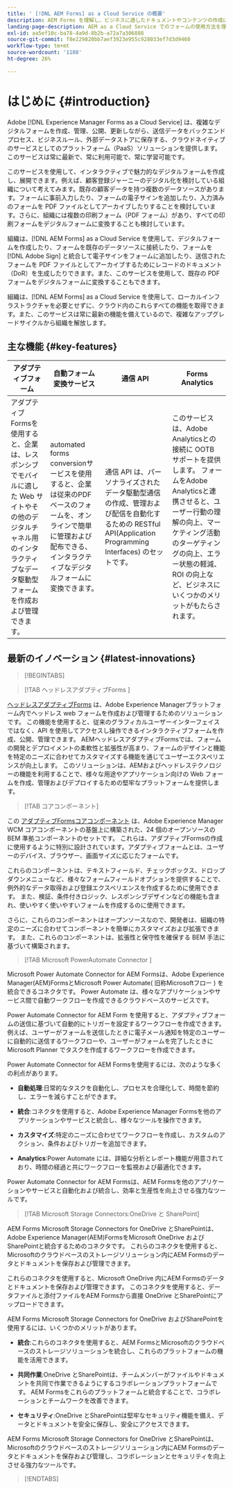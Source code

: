 ```yaml
---
title: ' [!DNL AEM Forms] as a Cloud Service の概要'
description: AEM Forms を理解し、ビジネスに適したドキュメントやコンテンツの作成にどのように役立つのかを学びます。サービスとしてのプラットフォーム（PaaS）、エンタープライズクラスのデジタルフォームとビジネスプロセスを管理する方法、現在のデータソースに Forms を接続する方法について学びます。
landing-page-description: AEM as a Cloud Service でのフォームの使用方法を理解します。
exl-id: aa5ef10c-ba78-4a9d-8b2b-a72a7a306888
source-git-commit: f8e229820bb7aef3923e955c928033ef7d3d9460
workflow-type: tm+mt
source-wordcount: '1108'
ht-degree: 26%

---
```


# はじめに {#introduction}

Adobe [!DNL Experience Manager Forms as a Cloud Service] は、複雑なデジタルフォームを作成、管理、公開、更新しながら、送信データをバックエンドプロセス、ビジネスルール、外部データストアに保存する、クラウドネイティブのサービスとしてのプラットフォーム（PaaS）ソリューションを提供します。このサービスは常に最新で、常に利用可能で、常に学習可能です。

このサービスを使用して、インタラクティブで魅力的なデジタルフォームを作成し、展開できます。例えば、顧客登録ジャーニーのデジタル化を検討している組織について考えてみます。既存の顧客データを持つ複数のデータソースがあります。フォームに事前入力したり、フォームの電子サインを追加したり、入力済みのフォームを PDF ファイルとしてアーカイブしたりすることを検討しています。さらに、組織には複数の印刷フォーム（PDF フォーム）があり、すべての印刷フォームをデジタルフォームに変換することも検討しています。

組織は、[!DNL AEM Forms] as a Cloud Service を使用して、デジタルフォームを作成したり、フォームを既存のデータソースに接続したり、フォームを [!DNL Adobe Sign] と統合して電子サインをフォームに追加したり、送信されたフォームを PDF ファイルとしてアーカイブするためにレコードのドキュメント（DoR）を生成したりできます。また、このサービスを使用して、既存の PDF フォームをデジタルフォームに変換することもできます。

組織は、[!DNL AEM Forms] as a Cloud Service を使用して、ローカルインフラストラクチャを必要とせずに、クラウド内のこれらすべての機能を取得できます。また、このサービスは常に最新の機能を備えているので、複雑なアップグレードサイクルから組織を解放します。

## 主な機能 {#key-features}

<!-- 
>[!BEGINTABS]

>[!TAB Adaptive Forms]

Adaptive Forms allows businesses to create and manage interactive, data-driven forms for their websites and other digital channels responsive, mobile-friendly forms without. </br> </br> Adaptive Forms in AEM also include a drag-and-drop form builder, which enables non-technical users to easily create and customize forms using pre-built form components such as text boxes, dropdown menus, and date pickers. This enables faster form creation and eliminates the need for extensive coding and development. </br> </br> In addition, AEM Adaptive Forms offer several other features, including: <ul><li>Advanced workflows for routing, approval, and submission of form data Real-time validation and error checking to ensure data accuracy </li><li>Integration with third-party data sources and APIs for pre-filling form fields or validating data </li><li>Advanced analytics and reporting capabilities to track form usage, conversion rates, and other key metrics </li><li>Integration with Adobe Sign and DocuSign for e-signatures </li>

>[!TAB Automated Forms Conversion Service]

Automated Forms Conversion Service allows businesses to convert legacy PDF-based forms into interactive, digital forms that can be easily managed and distributed online. The service helps: <ul><li>Save manual effort required to convert print forms to adaptive forms.</li><li>Applies patterns and appropriate validations during conversion</li><li>Generate Document of Record during conversion </li><li>Group commonly occurring fields into reusable form fragments </li> <li>Enables Adobe Analytics during conversion</li>

>[!TAB Communications API (Document Services)]

Communications APIs are a set of RESTful APIs (Application Programming Interfaces) that enable businesses to automate the creation, management, and delivery of personalized, data-driven communications. </br> </br> These APIs also enable businesses to integrate their communications workflows with third-party systems and data sources, allowing them to create highly targeted and personalized messages that are triggered by specific events or user behaviors. Some key features of AEM Forms Communications APIs include:<ul><li> Dynamic content delivery: The APIs allow businesses to create and deliver dynamic content that is tailored to individual users based on their preferences, behaviors, and past interactions with the business.</li> <li>Personalized messaging: The APIs enable businesses to personalize their communications by including user-specific data such as names, addresses, and purchase history.</li><li>Integration with back-end systems: The APIs can be integrated with a wide range of back-end systems, including CRMs, databases, and marketing automation platforms.</li><li> Generate Pixel Perfect PDF documents: The APIs generate pixel-perfect PDF documents that are customized with user-specific data and content. This feature enables businesses to create highly professional and polished documents, such as invoices, contracts, and statements, that are delivered to users in PDF format.

>[!TAB Advanced Analytics]

The service provides OOTB support to connect with Adobe Analytics. Connecting forms with Adobe Analytics provides several benefits for businesses, including: <ul><li> Improved understanding of user behavior: By connecting forms with Adobe Analytics, businesses can gain a deeper understanding of how users are interacting with their forms. This includes insights into user engagement, conversion rates, drop-off points, and other key metrics that can help businesses identify areas for improvement and optimize their forms for better user experiences. </li><li>Better targeting of marketing efforts: By analyzing user behavior on forms, businesses can gain valuable insights into user preferences and interests. This information can be used to better target marketing efforts and create more effective campaigns that drive engagement and conversions. </li><li> Reduced error rate: By integrating forms with Adobe Analytics, you can find insights about field with most errors and improve data quality, leading to better decision-making and more accurate insights. </li><li> Improved ROI: By optimizing forms based on insights gained from Adobe Analytics, businesses can improve conversion rates and drive more revenue from their digital channels. This can lead to a higher return on investment (ROI) for marketing and digital initiatives, helping businesses to achieve their goals and drive growth.</li>


>[!ENDTABS] -->

| アダプティブフォーム | 自動フォーム変換サービス | 通信 API | Forms Analytics |
|---|---|---|---|
| アダプティブFormsを使用すると、企業は、レスポンシブでモバイルに適した Web サイトやその他のデジタルチャネル用のインタラクティブなデータ駆動型フォームを作成および管理できます。 | automated forms conversionサービスを使用すると、企業は従来のPDFベースのフォームを、オンラインで簡単に管理および配布できる、インタラクティブなデジタルフォームに変換できます。 | 通信 API は、パーソナライズされたデータ駆動型通信の作成、管理および配信を自動化するための RESTful API(Application Programming Interfaces) のセットです。 | このサービスは、Adobe Analyticsとの接続に OOTB サポートを提供します。 フォームをAdobe Analyticsと連携させると、ユーザー行動の理解の向上、マーケティング活動のターゲティングの向上、エラー状態の軽減、ROI の向上など、ビジネスにいくつかのメリットがもたらされます。 |

<!--
| | |
|---|---|
| Adaptive Forms | Adaptive Forms allows businesses to create and manage interactive, data-driven forms for their websites and other digital channels responsive, mobile-friendly forms without. </br> </br> Adaptive Forms in AEM also include a drag-and-drop form builder, which enables non-technical users to easily create and customize forms using pre-built form components such as text boxes, dropdown menus, and date pickers. This enables faster form creation and eliminates the need for extensive coding and development. </br> </br> In addition, AEM Adaptive Forms offer several other features, including: <ul><li>Advanced workflows for routing, approval, and submission of form data Real-time validation and error checking to ensure data accuracy </li><li>Integration with third-party data sources and APIs for pre-filling form fields or validating data </li><li>Advanced analytics and reporting capabilities to track form usage, conversion rates, and other key metrics </li><li>Integration with Adobe Sign and DocuSign for e-signatures </li>|
| Automated Forms Conversion Service | Automated Forms Conversion Service allows businesses to convert legacy PDF-based forms into interactive, digital forms that can be easily managed and distributed online. The service helps: <ul><li>Save manual effort required to convert print forms to adaptive forms.</li><li>Applies patterns and appropriate validations during conversion</li><li>Generate Document of Record during conversion </li><li>Group commonly occurring fields into reusable form fragments </li> <li>Enables Adobe Analytics during conversion</li>|
| Communications API (Document Services) | Communications APIs are a set of RESTful APIs (Application Programming Interfaces) that enable businesses to automate the creation, management, and delivery of personalized, data-driven communications. </br> </br> These APIs also enable businesses to integrate their communications workflows with third-party systems and data sources, allowing them to create highly targeted and personalized messages that are triggered by specific events or user behaviors. Some key features of AEM Forms Communications APIs include:<ul><li> Dynamic content delivery: The APIs allow businesses to create and deliver dynamic content that is tailored to individual users based on their preferences, behaviors, and past interactions with the business.</li> <li>Personalized messaging: The APIs enable businesses to personalize their communications by including user-specific data such as names, addresses, and purchase history.</li><li>Integration with back-end systems: The APIs can be integrated with a wide range of back-end systems, including CRMs, databases, and marketing automation platforms.</li><li> Generate Pixel Perfect PDF documents: The APIs generate pixel-perfect PDF documents that are customized with user-specific data and content. This feature enables businesses to create highly professional and polished documents, such as invoices, contracts, and statements, that are delivered to users in PDF format.|
|Advanced Analytics| The service provides OOTB support to connect with Adobe Analytics. Connecting forms with Adobe Analytics provides several benefits for businesses, including: <ul><li> Improved understanding of user behavior: By connecting forms with Adobe Analytics, businesses can gain a deeper understanding of how users are interacting with their forms. This includes insights into user engagement, conversion rates, drop-off points, and other key metrics that can help businesses identify areas for improvement and optimize their forms for better user experiences. </li><li>Better targeting of marketing efforts: By analyzing user behavior on forms, businesses can gain valuable insights into user preferences and interests. This information can be used to better target marketing efforts and create more effective campaigns that drive engagement and conversions. </li><li> Reduced error rate: By integrating forms with Adobe Analytics, you can find insights about field with most errors and improve data quality, leading to better decision-making and more accurate insights. </li><li> Improved ROI: By optimizing forms based on insights gained from Adobe Analytics, businesses can improve conversion rates and drive more revenue from their digital channels. This can lead to a higher return on investment (ROI) for marketing and digital initiatives, helping businesses to achieve their goals and drive growth.</li>|

-->

## 最新のイノベーション {#latest-innovations}

>[!BEGINTABS]

>[!TAB ヘッドレスアダプティブForms &#x200B;]

[ヘッドレスアダプティブForms](https://experienceleague.corp.adobe.com/docs/experience-manager-headless-adaptive-forms/using/overview.html) は、Adobe Experience Managerプラットフォーム内でヘッドレス web フォームを作成および管理するためのソリューションです。 この機能を使用すると、従来のグラフィカルユーザーインターフェイスではなく、API を使用してアクセスし操作できるインタラクティブフォームを作成、公開、管理できます。 AEMヘッドレスアダプティブFormsでは、フォームの開発とデプロイメントの柔軟性と拡張性が高まり、フォームのデザインと機能を特定のニーズに合わせてカスタマイズする機能を通じてユーザーエクスペリエンスが向上します。 このソリューションは、AEMおよびヘッドレステクノロジーの機能を利用することで、様々な用途やアプリケーション向けの Web フォームを作成、管理およびデプロイするための堅牢なプラットフォームを提供します。


>[!TAB コアコンポーネント]

この [アダプティブFormsコアコンポーネント](https://experienceleague.adobe.com/docs/experience-manager-core-components/using/adaptive-forms/introduction.html#features) は、Adobe Experience Manager WCM コアコンポーネントの基盤上に構築された、24 個のオープンソースの BEM 準拠コンポーネントのセットです。 これらは、アダプティブFormsの作成に使用するように特別に設計されています。アダプティブフォームとは、ユーザーのデバイス、ブラウザー、画面サイズに応じたフォームです。

これらのコンポーネントは、テキストフィールド、チェックボックス、ドロップダウンメニューなど、様々なフォームフィールドオプションを提供することで、例外的なデータ取得および登録エクスペリエンスを作成するために使用できます。 また、検証、条件付きロジック、レスポンシブデザインなどの機能も含まれ、使いやすく使いやすいフォームを作成するのに使用できます。

さらに、これらのコンポーネントはオープンソースなので、開発者は、組織の特定のニーズに合わせてコンポーネントを簡単にカスタマイズおよび拡張できます。 また、これらのコンポーネントは、拡張性と保守性を確保する BEM 手法に基づいて構築されます。


>[!TAB Microsoft PowerAutomate Connector &#x200B;]

Microsoft Power Automate Connector for AEM Formsは、Adobe Experience Manager(AEM)FormsとMicrosoft Power Automate( 旧称Microsoftフロー ) を統合できるコネクタです。 Power Automate は、様々なアプリケーションやサービス間で自動ワークフローを作成できるクラウドベースのサービスです。

Power Automate Connector for AEM Form を使用すると、アダプティブフォームの送信に基づいて自動的にトリガーを設定するワークフローを作成できます。 例えば、ユーザーがフォームを送信したときに電子メール通知を特定のユーザーに自動的に送信するワークフローや、ユーザーがフォームを完了したときにMicrosoft Planner でタスクを作成するワークフローを作成できます。

Power Automate Connector for AEM Formsを使用するには、次のような多くの利点があります。

* **自動処理**:日常的なタスクを自動化し、プロセスを合理化して、時間を節約し、エラーを減らすことができます。

* **統合**:コネクタを使用すると、Adobe Experience Manager Formsを他のアプリケーションやサービスと統合し、様々なツールを操作できます。

* **カスタマイズ**:特定のニーズに合わせてワークフローを作成し、カスタムのアクション、条件およびトリガーを追加できます。

* **Analytics**:Power Automate には、詳細な分析とレポート機能が用意されており、時間の経過と共にワークフローを監視および最適化できます。

Power Automate Connector for AEM Formsは、AEM Formsを他のアプリケーションやサービスと自動化および統合し、効率と生産性を向上させる強力なツールです。

>[!TAB Microsoft Storage Connectors:OneDrive と SharePoint]

AEM Forms Microsoft Storage Connectors for OneDrive とSharePointは、Adobe Experience Manager(AEM)FormsをMicrosoft OneDrive およびSharePointと統合するためのコネクタです。 これらのコネクタを使用すると、Microsoftのクラウドベースのストレージソリューション内にAEM Formsのデータとドキュメントを保存および管理できます。

これらのコネクタを使用すると、Microsoft OneDrive 内にAEM Formsのデータとドキュメントを保存および管理できます。 このコネクタを使用すると、データファイルと添付ファイルをAEM Formsから直接 OneDrive とSharePointにアップロードできます。

AEM Forms Microsoft Storage Connectors for OneDrive およびSharePointを使用するには、いくつかのメリットがあります。

* **統合**:これらのコネクタを使用すると、AEM FormsとMicrosoftのクラウドベースのストレージソリューションを統合し、これらのプラットフォームの機能を活用できます。

* **共同作業**:OneDrive とSharePointは、チームメンバーがファイルやドキュメントを共同で作業できるようにするコラボレーションプラットフォームです。 AEM Formsをこれらのプラットフォームと統合することで、コラボレーションとチームワークを改善できます。

* **セキュリティ**:OneDrive とSharePointは堅牢なセキュリティ機能を備え、データとドキュメントを安全に保存し、安全にアクセスできます。

AEM Forms Microsoft Storage Connectors for OneDrive とSharePointは、Microsoftのクラウドベースのストレージソリューション内にAEM Formsのデータとドキュメントを保存および管理し、コラボレーションとセキュリティを向上させる強力なツールです。

>[!ENDTABS]

<!--

| | |
|---|---|
| Adaptive Forms | Adaptive Forms allows businesses to create and manage interactive, data-driven forms for their websites and other digital channels responsive, mobile-friendly forms without. </br> </br> Adaptive Forms in AEM also include a drag-and-drop form builder, which enables non-technical users to easily create and customize forms using pre-built form components such as text boxes, dropdown menus, and date pickers. This enables faster form creation and eliminates the need for extensive coding and development. </br> </br> In addition, AEM Adaptive Forms offer several other features, including: <ul><li>Advanced workflows for routing, approval, and submission of form data Real-time validation and error checking to ensure data accuracy </li><li>Integration with third-party data sources and APIs for pre-filling form fields or validating data </li><li>Advanced analytics and reporting capabilities to track form usage, conversion rates, and other key metrics </li><li>Integration with Adobe Sign and DocuSign for e-signatures </li>|
| Automated Forms Conversion Service | Automated Forms Conversion Service allows businesses to convert legacy PDF-based forms into interactive, digital forms that can be easily managed and distributed online. The service helps: <ul><li>Save manual effort required to convert print forms to adaptive forms.</li><li>Applies patterns and appropriate validations during conversion</li><li>Generate Document of Record during conversion </li><li>Group commonly occurring fields into reusable form fragments </li> <li>Enables Adobe Analytics during conversion</li>|
| Communications API (Document Services) | Communications APIs are a set of RESTful APIs (Application Programming Interfaces) that enable businesses to automate the creation, management, and delivery of personalized, data-driven communications. </br> </br> These APIs also enable businesses to integrate their communications workflows with third-party systems and data sources, allowing them to create highly targeted and personalized messages that are triggered by specific events or user behaviors. Some key features of AEM Forms Communications APIs include:<ul><li> Dynamic content delivery: The APIs allow businesses to create and deliver dynamic content that is tailored to individual users based on their preferences, behaviors, and past interactions with the business.</li> <li>Personalized messaging: The APIs enable businesses to personalize their communications by including user-specific data such as names, addresses, and purchase history.</li><li>Integration with back-end systems: The APIs can be integrated with a wide range of back-end systems, including CRMs, databases, and marketing automation platforms.</li><li> Generate Pixel Perfect PDF documents: The APIs generate pixel-perfect PDF documents that are customized with user-specific data and content. This feature enables businesses to create highly professional and polished documents, such as invoices, contracts, and statements, that are delivered to users in PDF format.|
|Advanced Analytics| The service provides OOTB support to connect with Adobe Analytics. Connecting forms with Adobe Analytics provides several benefits for businesses, including: <ul><li> Improved understanding of user behavior: By connecting forms with Adobe Analytics, businesses can gain a deeper understanding of how users are interacting with their forms. This includes insights into user engagement, conversion rates, drop-off points, and other key metrics that can help businesses identify areas for improvement and optimize their forms for better user experiences. </li><li>Better targeting of marketing efforts: By analyzing user behavior on forms, businesses can gain valuable insights into user preferences and interests. This information can be used to better target marketing efforts and create more effective campaigns that drive engagement and conversions. </li><li> Reduced error rate: By integrating forms with Adobe Analytics, you can find insights about field with most errors and improve data quality, leading to better decision-making and more accurate insights. </li><li> Improved ROI: By optimizing forms based on insights gained from Adobe Analytics, businesses can improve conversion rates and drive more revenue from their digital channels. This can lead to a higher return on investment (ROI) for marketing and digital initiatives, helping businesses to achieve their goals and drive growth.</li>|

Adaptive Forms enable organizations to quickly design and deploy responsive, mobile-friendly forms without the need for extensive coding or development. With Adaptive Forms, businesses can create complex, multi-step forms with conditional logic, validations, and integrations with back-end systems such as CRMs and databases.

Adaptive Forms in AEM also include a drag-and-drop form builder, which enables non-technical users to easily create and customize forms using pre-built form components such as text boxes, dropdown menus, and date pickers. This enables faster form creation and eliminates the need for extensive coding and development.

In addition, AEM Adaptive Forms offer several other features, including:

Advanced workflows for routing, approval, and submission of form data
Real-time validation and error checking to ensure data accuracy
Integration with third-party data sources and APIs for pre-filling form fields or validating data
Advanced analytics and reporting capabilities to track form usage, conversion rates, and other key metrics
Overall, AEM Adaptive Forms provide businesses with a powerful tool for creating and managing complex, interactive forms that can be easily integrated into their digital experiences. |




| Feature/Capability | [!DNL AEM Forms] as a Cloud Service | AEM 6.5 Forms  | 
|---|---|---|
| Cloud-native architecture | &#x2611;  | &#x2612; |
| Auto-scaling based on load | &#x2611;  | &#x2612; |
| Zero downtime for upgrades | &#x2611;  | &#x2612; |
| Feature roll-out frequency | Agile*  | Quarterly |
| CDN (content delivery network) included | &#x2611;  | &#x2612; | 
| Topologies optimized for maximum resilience and efficiency| &#x2611;  | &#x2612; | 
| Cloud-native development environment | &#x2611;  | &#x2612; | 
| Self-Service via Cloud Manager | &#x2611;  | &#x2612; | 
| Automated upgrades with Continuous Integration and Continuous Delivery (CI/CD) | &#x2611;  | &#x2612; | 
| Adaptive Forms | &#x2611; | &#x2611; | 
| Data Integration with multiple data sources| &#x2611; | &#x2611; | 
| Communications APIs (Document Services) | &#x2611;* | &#x2611; | 
| Automated Forms Conversion Service | &#x2611; | &#x2611; | 
| Integration with [!DNL Micosoft Power Automate] | &#x2611; | &#x2612; | 
| Integration with [!DNL Adobe Sign] | &#x2611; | &#x2611; | 
| Integration with [!DNL AEM Sites] | &#x2611; | &#x2611; | 
| Integration with [!DNL Adobe Launch] | &#x2611; | &#x2611; | 
| Integration with [!DNL Adobe Analytics] | &#x2611; | &#x2611; | 
| Easy connectivity with Microsoft Dynamics and Salesforce | &#x2611; | &#x2612; |
| Custom submit action for with [!DNL DocuSign] | &#x2611; | &#x2612; | 
| Microsoft Azure data store connector | &#x2611; | &#x2612; |
| Hardened Rule editor | &#x2611; | &#x2612; | 
| Forms Portal | &#x2611; | &#x2611; | 
| AEM Workflows | &#x2611; | &#x2611; | 
| Document of Record | &#x2611; | &#x2611; | 
| Adaptive Forms Wizard | &#x2611; | &#x2612; | 
| Custom XCI for Document of Record| &#x2611; | &#x2612; |
| Invisible Captcha | &#x2611; | &#x2611; |
| Reusable Form Data Model configurations | &#x2611; | &#x2611; |
| Acroform-based Document of Record | &#x2611; | &#x2611; | 
| Government ID based identity authentication for Adobe Sign enabled Adaptive Forms | &#x2611; | &#x2611; | 
| Document Security | &#x2612; | &#x2611; |


* [Notable changes in comparison to AEM 6.5 Forms](notable-changes.md)
* [Frequently asked questions](faq.md)

-->
